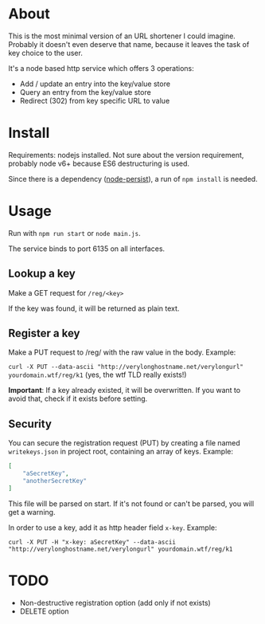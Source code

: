 # About

This is the most minimal version of an URL shortener I could imagine.
Probably it doesn't even deserve that name, because it leaves the task of key choice to the user.

It's a node based http service which offers 3 operations:
* Add / update an entry into the key/value store
* Query an entry from the key/value store
* Redirect (302) from key specific URL to value

# Install

Requirements: nodejs installed.
Not sure about the version requirement, probably node v6+ because ES6 destructuring is used.

Since there is a dependency ([node-persist](https://github.com/simonlast/node-persist)), a run of `npm install` is needed.

# Usage

Run with `npm run start` or `node main.js`.

The service binds to port 6135 on all interfaces.

## Lookup a key

Make a GET request for `/reg/<key>`

If the key was found, it will be returned as plain text.

## Register a key

Make a PUT request to /reg/<ke> with the raw value in the body. Example:

`curl -X PUT --data-ascii "http://verylonghostname.net/verylongurl" yourdomain.wtf/reg/k1` (yes, the wtf TLD really exists!)

**Important**: If a key already existed, it will be overwritten. If you want to avoid that, check if it exists before setting.

## Security

You can secure the registration request (PUT) by creating a file named `writekeys.json` in project root, containing an array of keys.
Example:
```json
[
	"aSecretKey",
	"anotherSecretKey"
]
```
This file will be parsed on start. If it's not found or can't be parsed, you will get a warning.

In order to use a key, add it as http header field `x-key`. Example:

`curl -X PUT -H "x-key: aSecretKey" --data-ascii "http://verylonghostname.net/verylongurl" yourdomain.wtf/reg/k1`

# TODO

* Non-destructive registration option (add only if not exists)
* DELETE option
